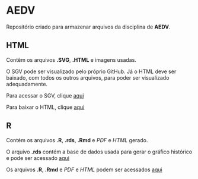 # AEDV
Repositório criado para armazenar arquivos da disciplina de **AEDV**.

## HTML

Contêm os arquivos **.SVG**, **.HTML** e imagens usadas.

O SGV pode ser visualizado pelo próprio GitHub. Já o HTML deve ser baixado, com todos os outros arquivos, para poder ser visualizado adequadamente. 

Para acessar o SGV, clique [aqui](https://github.com/gtironi/AEDV/blob/main/HTML/SVG_A1.svg)

Para baixar o HTML, clique [aqui](https://github.com/gtironi/AEDV/tree/main/HTML)

## R

Contém os arquivos **.R**, **.rds**, **.Rmd** e *PDF* e *HTML* gerado.

O arquivo **.rds** contém a base de dados usada para gerar o gráfico histórico e pode ser acessado [aqui](https://github.com/gtironi/AEDV/blob/main/R/Lista4/william_playfair.rds)

Os arquivos **.R**, **.Rmd** e *PDF* e *HTML* podem ser acessados [aqui](https://github.com/gtironi/AEDV/blob/main/R/Lista4)
